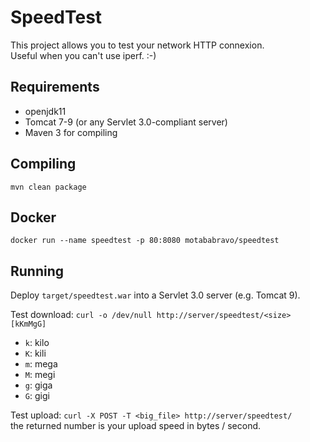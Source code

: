 SpeedTest
=========

This project allows you to test your network HTTP connexion.  
Useful when you can't use iperf. :-)

Requirements
------------
* openjdk11
* Tomcat 7-9 (or any Servlet 3.0-compliant server)
* Maven 3 for compiling

Compiling
---------

	mvn clean package

Docker
------

	docker run --name speedtest -p 80:8080 motababravo/speedtest


Running
-------
Deploy `target/speedtest.war` into a Servlet 3.0 server (e.g. Tomcat 9).

Test download:	`curl -o /dev/null http://server/speedtest/<size>[kKmMgG]`

* `k`: kilo  
* `K`: kili  
* `m`: mega  
* `M`: megi  
* `g`: giga  
* `G`: gigi  

Test upload:	`curl -X POST -T <big_file> http://server/speedtest/`  
the returned number is your upload speed in bytes / second.
